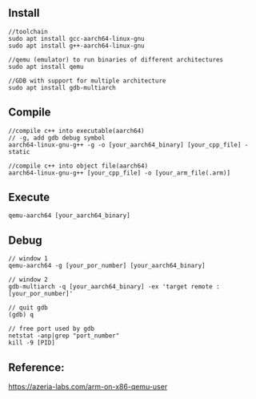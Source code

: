 ## Install 
```
//toolchain
sudo apt install gcc-aarch64-linux-gnu
sudo apt install g++-aarch64-linux-gnu

//qemu (emulator) to run binaries of different architectures
sudo apt install qemu

//GDB with support for multiple architecture 
sudo apt install gdb-multiarch
```
## Compile
```
//compile c++ into executable(aarch64)
// -g, add gdb debug symbol
aarch64-linux-gnu-g++ -g -o [your_aarch64_binary] [your_cpp_file] -static

//compile c++ into object file(aarch64)
aarch64-linux-gnu-g++ [your_cpp_file] -o [your_arm_file(.arm)]
```


## Execute
```
qemu-aarch64 [your_aarch64_binary]
```

## Debug
```
// window 1
qemu-aarch64 -g [your_por_number] [your_aarch64_binary]

// window 2
gdb-multiarch -q [your_aarch64_binary] -ex 'target remote :[your_por_number]'
```

```
// quit gdb
(gdb) q
```

```
// free port used by gdb
netstat -anp|grep "port_number"
kill -9 [PID]
```

## Reference:
https://azeria-labs.com/arm-on-x86-qemu-user
